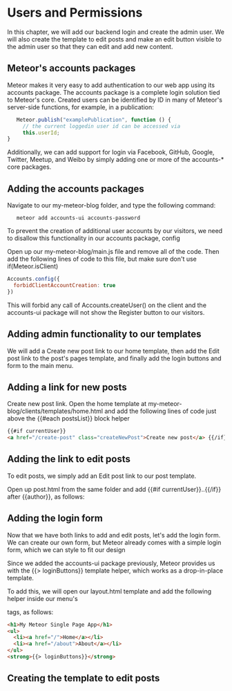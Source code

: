 # Users and Permissions

In this chapter, we will add our backend login and create the admin user.
We will also create the template to edit posts and make an edit button
visible to the admin user so that they can edit and add new content.

## Meteor's accounts packages

Meteor makes it very easy to add authentication to our web app using its accounts package.
The accounts package is a complete login solution tied to Meteor's core.
Created users can be identified by ID in many of Meteor's server-side functions,
for example, in a publication:

```js
   Meteor.publish("examplePublication", function () {
     // the current loggedin user id can be accessed via
     this.userId;
}
```

Additionally, we can add support for login via Facebook, GitHub, Google, Twitter, Meetup,
and Weibo by simply adding one or more of the accounts-\* core packages.

## Adding the accounts packages

Navigate to our my-meteor-blog folder, and type the following command:

       meteor add accounts-ui accounts-password

To prevent the creation of additional user accounts by our visitors,
we need to disallow this functionality in our accounts package, config

Open up our my-meteor-blog/main.js file and remove all of the code. Then add
the following lines of code to this file, but make sure don't use if(Meteor.isClient)

```js
Accounts.config({
  forbidClientAccountCreation: true
})
```

This will forbid any call of Accounts.createUser() on the client and the
accounts-ui package will not show the Register button to our visitors.

## Adding admin functionality to our templates

We will add a Create new post link to our home template,
then add the Edit post link to the post's pages template,
and finally add the login buttons and form to the main menu.

## Adding a link for new posts

Create new post link.
Open the home template at my-meteor- blog/clients/templates/home.html
and add the following lines of code just above the {{#each postsList}} block helper

```html
{{#if currentUser}}
<a href="/create-post" class="createNewPost">Create new post</a> {{/if}}
```

## Adding the link to edit posts

To edit posts, we simply add an Edit post link to our post template.

Open up post.html from the same folder and add {{#if currentUser}}..{{/if}} after {{author}}, as follows:

## Adding the login form

Now that we have both links to add and edit posts, let's add the login form.
We can create our own form, but Meteor already comes with a simple login form,
which we can style to fit our design

Since we added the accounts-ui package previously,
Meteor provides us with the {{> loginButtons}} template helper, which works as a drop-in-place template.

To add this, we will open our layout.html template and add the following
helper inside our menu's <ul></ul> tags, as follows:

```html
<h1>My Meteor Single Page App</h1>
<ul>
  <li><a href="/">Home</a></li>
  <li><a href="/about">About</a></li>
</ul>
<strong>{{> loginButtons}}</strong>
```

## Creating the template to edit posts
